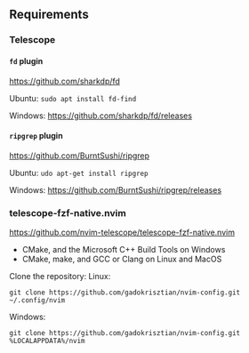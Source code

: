
## Requirements

### Telescope

#### `fd` plugin
<https://github.com/sharkdp/fd>

Ubuntu: ```sudo apt install fd-find```

Windows: <https://github.com/sharkdp/fd/releases>

#### `ripgrep` plugin
<https://github.com/BurntSushi/ripgrep>

Ubuntu: ```udo apt-get install ripgrep```

Windows: <https://github.com/BurntSushi/ripgrep/releases>

### telescope-fzf-native.nvim
<https://github.com/nvim-telescope/telescope-fzf-native.nvim>

- CMake, and the Microsoft C++ Build Tools on Windows
- CMake, make, and GCC or Clang on Linux and MacOS


Clone the repository:
Linux:
```shell
git clone https://github.com/gadokrisztian/nvim-config.git ~/.config/nvim
```

Windows:
```shell
git clone https://github.com/gadokrisztian/nvim-config.git %LOCALAPPDATA%/nvim
```


